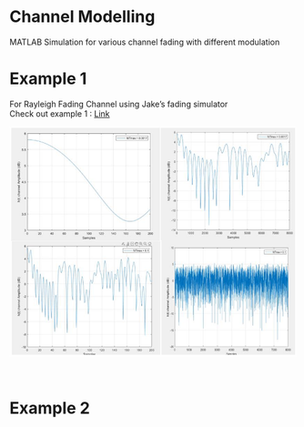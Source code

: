 # Channel Modelling
MATLAB Simulation for various channel fading with different modulation


# Example 1
For Rayleigh Fading Channel using Jake’s fading simulator 
<br /> Check out example 1 : [Link](https://github.com/tahenan/ChannelModelling/blob/main/example1.m)
<br />

 ![alt text](https://github.com/tahenan/ChannelModelling/blob/main/photos/hw1.png)

<br />


# Example 2 
